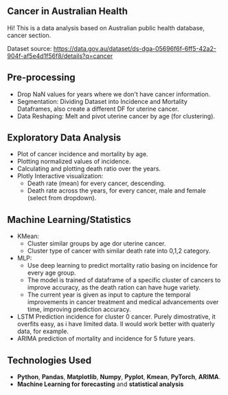 ## **Cancer in Australian Health**
Hi! This is a data analysis based on Australian public health database, cancer section.

Dataset source: https://data.gov.au/dataset/ds-dga-05696f6f-6ff5-42a2-904f-af5e4d1f56f8/details?q=cancer

## **Pre-processing**
  - Drop NaN values for years where we don't have cancer information.
  - Segmentation: Dividing Dataset into Incidence and Mortality Dataframes, also create a different DF for uterine cancer.
  - Data Reshaping: Melt and pivot uterine cancer by age (for clustering).

## **Exploratory Data Analysis**
  - Plot of cancer incidence and mortality by age.
  - Plotting normalized values of incidence.
  - Calculating and plotting death ratio over the years.
  - Plotly Interactive visualization:
      - Death rate (mean) for every cancer, descending.
      - Death rate across the years, for every cancer, male and female (select from dropdown).

## **Machine Learning/Statistics**
  - KMean:
      - Cluster similar groups by age dor uterine cancer.
      - Cluster type of cancer with similar death rate into 0,1,2 category. 
  - MLP:
      - Use deep learning to predict mortality ratio basing on incidence for every age group.
      - The model is trained of dataframe of a specific cluster of cancers to improve accuracy, as the death ration can have huge variety. 
      - The current year is given as input to capture the temporal improvements in cancer treatment and medical advancements over time, improving prediction accuracy.
  - LSTM Prediction incidence for cluster 0 cancer. Purely dimostrative, it overfits easy, as i have limited data. Il would work better with quaterly data, for example.
  - ARIMA prediction of mortality and incidence for 5 future years.

## **Technologies Used**
- **Python**, **Pandas**, **Matplotlib**, **Numpy**, **Pyplot**, **Kmean**, **PyTorch**, **ARIMA**.
- **Machine Learning for forecasting** and **statistical analysis**
